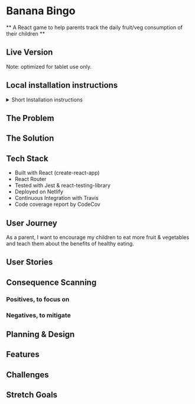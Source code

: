 # Banana Bingo

** A React game to help parents track the daily fruit/veg consumption of their children **

## Live Version

Note: optimized for tablet use only.

## Local installation instructions

<details>
<summary> Short Installation instructions </summary>
1. Clone this repo onto your local machine
```
git clone https://github.com/fac-17/Autsera.git
```

2. Install dependencies

```
npm i
```

3. Start local server

```
npm start
```

4. Open your browser to **localhost:3000**
5. Optional: run tests

```
npm test
```

</details>

## The Problem

## The Solution

## Tech Stack

- Built with React (create-react-app)
- React Router
- Tested with Jest & react-testing-library
- Deployed on Netlify
- Continuous Integration with Travis
- Code coverage report by CodeCov

## User Journey

As a parent, I want to encourage my children to eat more fruit & vegetables and teach them about the benefits of healthy eating.

## User Stories

## Consequence Scanning

### Positives, to focus on

### Negatives, to mitigate

## Planning & Design

## Features

## Challenges

## Stretch Goals
